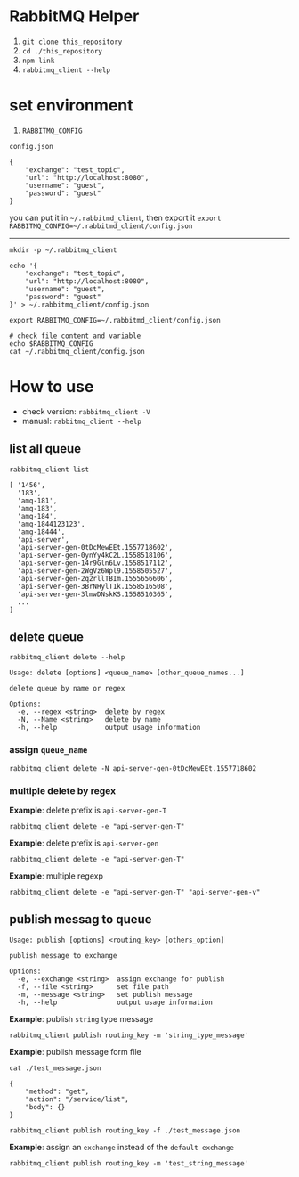 # RabbitMQ Helper

1. `git clone this_repository`
2. `cd ./this_repository`
3. `npm link`
4. `rabbitmq_client --help`

# set environment

1. `RABBITMQ_CONFIG`

`config.json`

```js=
{
    "exchange": "test_topic",
    "url": "http://localhost:8080",
    "username": "guest",
    "password": "guest"
}
```

you can put it in `~/.rabbitmd_client`, then export it `export RABBITMQ_CONFIG=~/.rabbitmd_client/config.json`

---

```
mkdir -p ~/.rabbitmq_client

echo '{
    "exchange": "test_topic",
    "url": "http://localhost:8080",
    "username": "guest",
    "password": "guest"
}' > ~/.rabbitmq_client/config.json

export RABBITMQ_CONFIG=~/.rabbitmd_client/config.json

# check file content and variable
echo $RABBITMQ_CONFIG
cat ~/.rabbitmq_client/config.json
```

# How to use

-   check version: `rabbitmq_client -V`
-   manual: `rabbitmq_client --help`

## list all queue

`rabbitmq_client list`

```shell=
[ '1456',
  '183',
  'amq-181',
  'amq-183',
  'amq-184',
  'amq-1844123123',
  'amq-18444',
  'api-server',
  'api-server-gen-0tDcMewEEt.1557718602',
  'api-server-gen-0ynYy4kC2L.1558518106',
  'api-server-gen-14r9Gln6Lv.1558517112',
  'api-server-gen-2WgVz6Wpl9.1558505527',
  'api-server-gen-2q2rllTBIm.1555656606',
  'api-server-gen-3BrNHylT1k.1558516508',
  'api-server-gen-3lmwDNskKS.1558510365',
  ...
]
```

## delete queue

`rabbitmq_client delete --help`

```shell=
Usage: delete [options] <queue_name> [other_queue_names...]

delete queue by name or regex

Options:
  -e, --regex <string>  delete by regex
  -N, --Name <string>   delete by name
  -h, --help            output usage information
```

### assign `queue_name`

```shell=
rabbitmq_client delete -N api-server-gen-0tDcMewEEt.1557718602
```

### multiple delete by regex

**Example**: delete prefix is `api-server-gen-T`

```shell=
rabbitmq_client delete -e "api-server-gen-T"
```

**Example**: delete prefix is `api-server-gen`

```shell=
rabbitmq_client delete -e "api-server-gen-T"
```

**Example**: multiple regexp

```shell=
rabbitmq_client delete -e "api-server-gen-T" "api-server-gen-v"
```

## publish messag to queue

```
Usage: publish [options] <routing_key> [others_option]

publish message to exchange

Options:
  -e, --exchange <string>  assign exchange for publish
  -f, --file <string>      set file path
  -m, --message <string>   set publish message
  -h, --help               output usage information
```

**Example**: publish `string` type message

```shell=
rabbitmq_client publish routing_key -m 'string_type_message'
```

**Example**: publish message form file

`cat ./test_message.json`

```
{
    "method": "get",
    "action": "/service/list",
    "body": {}
}
```

```shell=
rabbitmq_client publish routing_key -f ./test_message.json
```

**Example**: assign an `exchange` instead of the `default exchange`

```shell=
rabbitmq_client publish routing_key -m 'test_string_message'
```
